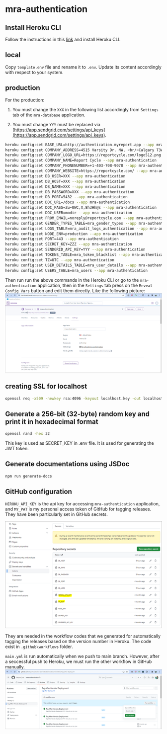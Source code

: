 # mra-authentication

## Install Heroku CLI
Follow the instructions in this [link](https://devcenter.heroku.com/articles/heroku-cli#verify-your-installation) and install Heroku CLI. 

## local
Copy `template.env` file and rename it to `.env`.
Update its content accordingly with respect to your system. 

## production

For the production: 
1. You must change the `XXX` in the following list accordingly from `Settings` tab of the `mra-database` application. 

2. You must change `YYY` must be replaced via [https://app.sendgrid.com/settings/api_keys](https://app.sendgrid.com/settings/api_keys).

```bash
heroku config:set BASE_URL=http://authentication.myreport.app --app mra-authentication
heroku config:set COMPANY_ADDRESS=4515 Varsity Dr. NW, <br/>Calgary T3A0Z8, Canada --app mra-authentication
heroku config:set COMPANY_LOGO_URL=https://reportcycle.com/logo512.png --app mra-authentication
heroku config:set COMPANY_NAME=Report Cycle --app mra-authentication
heroku config:set COMPANY_PHONENUMBER=+1-403-708-9078 --app mra-authentication
heroku config:set COMPANY_WEBSITE=https://reportcycle.com/ --app mra-authentication
heroku config:set DB_USER=XXX --app mra-authentication
heroku config:set DB_HOST=XXX --app mra-authentication
heroku config:set DB_NAME=XXX --app mra-authentication
heroku config:set DB_PASSWORD=XXX --app mra-authentication
heroku config:set DB_PORT=5432 --app mra-authentication
heroku config:set DOC_URL=/docs --app mra-authentication
heroku config:set DOC_PASS=Zu~0WC,X,8h3Hh@s --app mra-authentication
heroku config:set DOC_USER=modir --app mra-authentication
heroku config:set FROM_EMAIL=noreply@reportcycle.com --app mra-authentication
heroku config:set GENDER_TYPES_TABLE=mra_gender_types --app mra-authentication
heroku config:set LOGS_TABLE=mra_audit_logs_authentication --app mra-authentication
heroku config:set NODE_ENV=production --app mra-authentication
heroku config:set PORT=443 --app mra-authentication
heroku config:set SECRET_KEY=ZZZ --app mra-authentication
heroku config:set SENDGRID_API_KEY=YYY --app mra-authentication
heroku config:set TOKENS_TABLE=mra_token_blacklist --app mra-authentication
heroku config:set TZ=UTC --app mra-authentication
heroku config:set USER_DETAILS_TABLE=mra_user_details --app mra-authentication
heroku config:set USERS_TABLE=mra_users --app mra-authentication
```

Then run run the above commands in the Heroku CLI or go to the `mra-authentication` application, then in the `Settings` tab press on the `Reveal Config Vars` button and edit them directly. Like the following picture:
![](./images/figure3.png)


## creating SSL for localhost

```bash
openssl req -x509 -newkey rsa:4096 -keyout localhost.key -out localhost.crt -days 365 -nodes -subj "/CN=localhost"
```

## Generate a 256-bit (32-byte) random key and print it in hexadecimal format
```bash 
openssl rand -hex 32
```
This key is used as SECRET_KEY in .env file. It is used for generating the JWT token.

## Generate documentations using JSDoc
```bash
npm run generate-docs
```

## GitHub configuration
`HEROKU_API_KEY` is the api key for accessing `mra-authentication` application, and `MY_PAT` is my personal access token of GitHub for tagging releases. They have been particularly set in GitHub secrets.

![](./images/figure4.png)

They are needed in the workflow codes that we generated for automatically tagging the releases based on the version number in Heroku. The code exist in `.github\workflows` folder. 

`main.yml` is run automatically when we push to main branch. However, after a seccessful push to Heroku, we must run the other workflow in GitHub manually. 
![](./images/figure5.png)
